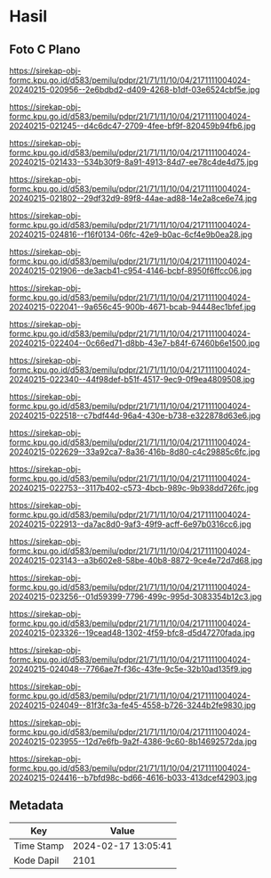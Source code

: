 # Hasil

## Foto C Plano

https://sirekap-obj-formc.kpu.go.id/d583/pemilu/pdpr/21/71/11/10/04/2171111004024-20240215-020956--2e6bdbd2-d409-4268-b1df-03e6524cbf5e.jpg

https://sirekap-obj-formc.kpu.go.id/d583/pemilu/pdpr/21/71/11/10/04/2171111004024-20240215-021245--d4c6dc47-2709-4fee-bf9f-820459b94fb6.jpg

https://sirekap-obj-formc.kpu.go.id/d583/pemilu/pdpr/21/71/11/10/04/2171111004024-20240215-021433--534b30f9-8a91-4913-84d7-ee78c4de4d75.jpg

https://sirekap-obj-formc.kpu.go.id/d583/pemilu/pdpr/21/71/11/10/04/2171111004024-20240215-021802--29df32d9-89f8-44ae-ad88-14e2a8ce6e74.jpg

https://sirekap-obj-formc.kpu.go.id/d583/pemilu/pdpr/21/71/11/10/04/2171111004024-20240215-024816--f16f0134-06fc-42e9-b0ac-6cf4e9b0ea28.jpg

https://sirekap-obj-formc.kpu.go.id/d583/pemilu/pdpr/21/71/11/10/04/2171111004024-20240215-021906--de3acb41-c954-4146-bcbf-8950f6ffcc06.jpg

https://sirekap-obj-formc.kpu.go.id/d583/pemilu/pdpr/21/71/11/10/04/2171111004024-20240215-022041--9a656c45-900b-4671-bcab-94448ec1bfef.jpg

https://sirekap-obj-formc.kpu.go.id/d583/pemilu/pdpr/21/71/11/10/04/2171111004024-20240215-022404--0c66ed71-d8bb-43e7-b84f-67460b6e1500.jpg

https://sirekap-obj-formc.kpu.go.id/d583/pemilu/pdpr/21/71/11/10/04/2171111004024-20240215-022340--44f98def-b51f-4517-9ec9-0f9ea4809508.jpg

https://sirekap-obj-formc.kpu.go.id/d583/pemilu/pdpr/21/71/11/10/04/2171111004024-20240215-022518--c7bdf44d-96a4-430e-b738-e322878d63e6.jpg

https://sirekap-obj-formc.kpu.go.id/d583/pemilu/pdpr/21/71/11/10/04/2171111004024-20240215-022629--33a92ca7-8a36-416b-8d80-c4c29885c6fc.jpg

https://sirekap-obj-formc.kpu.go.id/d583/pemilu/pdpr/21/71/11/10/04/2171111004024-20240215-022753--3117b402-c573-4bcb-989c-9b938dd726fc.jpg

https://sirekap-obj-formc.kpu.go.id/d583/pemilu/pdpr/21/71/11/10/04/2171111004024-20240215-022913--da7ac8d0-9af3-49f9-acff-6e97b0316cc6.jpg

https://sirekap-obj-formc.kpu.go.id/d583/pemilu/pdpr/21/71/11/10/04/2171111004024-20240215-023143--a3b602e8-58be-40b8-8872-9ce4e72d7d68.jpg

https://sirekap-obj-formc.kpu.go.id/d583/pemilu/pdpr/21/71/11/10/04/2171111004024-20240215-023256--01d59399-7796-499c-995d-3083354b12c3.jpg

https://sirekap-obj-formc.kpu.go.id/d583/pemilu/pdpr/21/71/11/10/04/2171111004024-20240215-023326--19cead48-1302-4f59-bfc8-d5d47270fada.jpg

https://sirekap-obj-formc.kpu.go.id/d583/pemilu/pdpr/21/71/11/10/04/2171111004024-20240215-024048--7766ae7f-f36c-43fe-9c5e-32b10ad135f9.jpg

https://sirekap-obj-formc.kpu.go.id/d583/pemilu/pdpr/21/71/11/10/04/2171111004024-20240215-024049--81f3fc3a-fe45-4558-b726-3244b2fe9830.jpg

https://sirekap-obj-formc.kpu.go.id/d583/pemilu/pdpr/21/71/11/10/04/2171111004024-20240215-023955--12d7e6fb-9a2f-4386-9c60-8b14692572da.jpg

https://sirekap-obj-formc.kpu.go.id/d583/pemilu/pdpr/21/71/11/10/04/2171111004024-20240215-024416--b7bfd98c-bd66-4616-b033-413dcef42903.jpg


## Metadata

| Key        | Value               |
| ---------- | ------------------- |
| Time Stamp | 2024-02-17 13:05:41 |
| Kode Dapil | 2101                |



